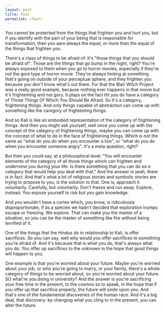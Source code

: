 ```yaml
---
layout: post
title: Fear 
permalink: /fear/
---
```


You cannot be protected from the things that frighten you and hurt you, but if you identify with the part of your being that is responsible for transformation, then you aare always the equal, or more than the equal of the things that frighten you.

There's a class of things to be afraid of: it's "those things that you should be afraid of". Those are the things that go bump in the night, right? You're always exposed to them when you go to horror movies, especially if they're not the gore type of horror movie. They're always hinting at something that's going on outside of your perceptual sphere, and they frighten you because you don't know what's out there. For that the Blair Witch Project was a really good example, because nothing ever happens in that movie but it's frightenting and not gory. It plays on the fact tht you do have a category of Those Things Of Which You Should Be Afraid. So it's a category, frightening things. And only things capable of abstraction can come up with something like the caregory of frightenting things. 

And so Kali is like an embodied representation of the category of frightening things. And then you might ask yourself, well once you come up with the concept of the category of frightening things, maybe you can come up with the concept of what to do in the face of frightening things. Which is not the same as "what do you do when you encounter a lion", or "what do you do when you encounter someone angry". It's a meta question, right? 

But then you could say, at a philosophical level: "You will encounter elements of the category of all those things which can frighten and undermine you during your life. Is there something that you can do *as a category* that would help you deal with that." And the answer is yeah, there is in fact. And that's what a lot of religious stories and symbolic stories are trying to propose to you, is the solution to that. One is, approach it voluntarily. Carefully, but voluntarily. Don't freeze and run away. Explore, instead. You expose yourself to risk but you gain knowledge. 

And you wouldn't have a cortex which, you know, is ridiculously disproportionate, if as a species we hadn't decided that exploration trumps escape or freezing. We explore. That can make you the master of a situation, so you can be the master of something like fire without being terrified of it.

One of the things that the Hindus do in relationship to Kali, is offer sacrifices. So you can say, well why would you offer sacrifices to something you're afraid of. And it's because that is what you do, that's always what you do. You offer up sacrifices to the unknown in the hope that good things will happen to you.

One example is that you're worried about your future. Maybe you're worried about your job, or who you're going to marry, or your family, there's a whole category of things to be worried about, so you're worried about your future. SO what're you doing in university? And the answer is you're sacrificing your free time in the present, to the cosmos so to speak, in the hope that if you offer up that sacrifice properly, the future will smile upon you. And that's one of the fundamental discoveries of the human race. And it's a big deal, that discovery: by changing what you cling to in the present, you can alter the future.
